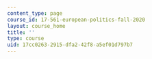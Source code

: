 ```yaml
---
content_type: page
course_id: 17-561-european-politics-fall-2020
layout: course_home
title: ''
type: course
uid: 17cc0263-2915-dfa2-42f8-a5ef01d797b7
---
```

